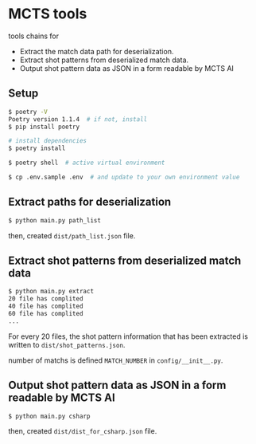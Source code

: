 # MCTS tools

tools chains for

- Extract the match data path for deserialization.
- Extract shot patterns from deserialized match data.
- Output shot pattern data as JSON in a form readable by MCTS AI

## Setup

``` bash
$ poetry -V
Poetry version 1.1.4  # if not, install
$ pip install poetry

# install dependencies
$ poetry install

$ poetry shell  # active virtual environment

$ cp .env.sample .env  # and update to your own environment value
```

## Extract paths for deserialization

``` bash
$ python main.py path_list
```

then, created `dist/path_list.json` file.

## Extract shot patterns from deserialized match data

``` bash
$ python main.py extract
20 file has complited
40 file has complited
60 file has complited
...
```

For every 20 files, the shot pattern information that has been extracted is written to `dist/shot_patterns.json`. 

number of matchs is defined `MATCH_NUMBER` in `config/__init__.py`.

## Output shot pattern data as JSON in a form readable by MCTS AI

``` bash
$ python main.py csharp
```

then, created `dist/dist_for_csharp.json` file.
